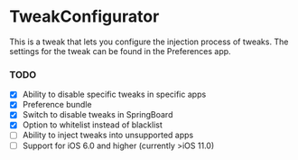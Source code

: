 # TweakConfigurator

This is a tweak that lets you configure the injection process of tweaks. The settings for the tweak can be found in the Preferences app.

### TODO

- [x] Ability to disable specific tweaks in specific apps
- [x] Preference bundle
- [x] Switch to disable tweaks in SpringBoard
- [x] Option to whitelist instead of blacklist
- [ ] Ability to inject tweaks into unsupported apps
- [ ] Support for iOS 6.0 and higher (currently \>iOS 11.0)